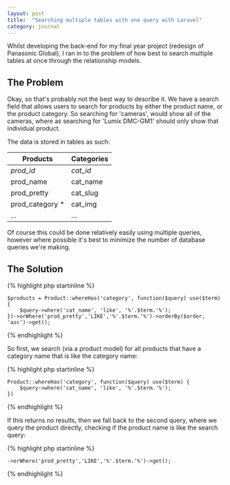 ```yaml
---
layout: post
title:  "Searching multiple tables with one query with Laravel"
category: journal
---
```

Whilst developing the back-end for my final year project (redesign of Panasonic Global), I ran in to the problem of how best to search multiple tables at once through the relationship models.

## The Problem

Okay, so that's probably not the best way to describe it. We have a search field that allows users to search for products by either the product name, or the product category. So searching for 'cameras', would show all of the cameras, where as searching for 'Lumix DMC-GM1' should only show that individual product.

The data is stored in tables as such:

| Products | Categories |
|----------|------------|
| *prod_id* | *cat_id* |
| prod_name | cat_name |
| prod_pretty | cat_slug |
| prod_category * | cat_img |
| ... | ... |


Of course this could be done relatively easily using multiple queries, however where possible it's best to minimize the number of database queries we're making.

## The Solution

{% highlight php startinline %}

    $products = Product::whereHas('category', function($query) use($term) {
        $query->where('cat_name', 'like', '%'.$term.'%');
    })->orWhere('prod_pretty','LIKE','%'.$term.'%')->orderBy($order, 'asc')->get();

{% endhighlight %}

So first, we search (via a product model) for all products that have a category name that is like the category name:

{% highlight php startinline %}

    Product::whereHas('category', function($query) use($term) {
        $query->where('cat_name', 'like', '%'.$term.'%');
    })

{% endhighlight %}

If this returns no results, then we fall back to the second query, where we query the product directly, checking if the product name is like the search query:

{% highlight php startinline %}

    ->orWhere('prod_pretty','LIKE','%'.$term.'%')->get();

{% endhighlight %}
